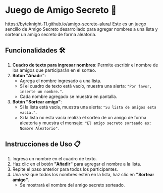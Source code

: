 # Juego de Amigo Secreto 🎉
https://byteknight-11.github.io/amigo-secreto-alura/
Este es un juego sencillo de Amigo Secreto desarrollado para agregar nombres a una lista y sortear un amigo secreto de forma aleatoria.

## Funcionalidades 🛠️

1. **Cuadro de texto para ingresar nombres**: Permite escribir el nombre de los amigos que participarán en el sorteo.
2. **Botón "Añadir"**:
   - Agrega el nombre ingresado a una lista.
   - Si el cuadro de texto está vacío, muestra una alerta: `"Por favor, inserte un nombre."`.
   - Cada nombre agregado se muestra en pantalla.
3. **Botón "Sortear amigo"**:
   - Si la lista está vacía, muestra una alerta: `"Su lista de amigos esta vacía."`.
   - Si la lista no esta vacía realiza el sorteo de un amigo de forma aleatoria y muestra el mensaje: `"El amigo secreto sorteado es: Nombre Aleatorio"`.

## Instrucciones de Uso 📋

1. Ingresa un nombre en el cuadro de texto.
2. Haz clic en el botón **"Añadir"** para agregar el nombre a la lista.
3. Repite el paso anterior para todos los participantes.
4. Una vez que todos los nombres estén en la lista, haz clic en **"Sortear amigo"**.
   - Se mostrará el nombre del amigo secreto sorteado.

